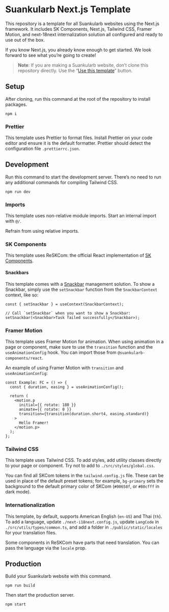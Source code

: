 # Suankularb Next.js Template

This repository is a template for all Suankularb websites using the Next.js framework. It includes SK Components, Next.js, Tailwind CSS, Framer Motion, and next-18next internalization solution all configured and ready to use out of the box.

If you know Next.js, you already know enough to get started. We look forward to see what you’re going to create!

> **Note**: If you are making a Suankularb website, don’t clone this repository directly. Use the “[Use this template](https://github.com/suankularb-wittayalai-school/sk-nextjs-template/generate)” button.

## Setup

After cloning, run this command at the root of the repository to install packages.

```
npm i
```

### Prettier

This template uses Prettier to format files. Install Prettier on your code editor and ensure it is the default formatter. Prettier should detect the configuration file `.prettierrc.json`.

## Development

Run this command to start the development server. There’s no need to run any additional commands for compiling Tailwind CSS.

```
npm run dev
```

### Imports

This template uses non-relative module imports. Start an internal import with `@/`.

Refrain from using relative imports.

### SK Components

This template uses ReSKCom: the official React implementation of [SK Components](https://docs.google.com/document/d/1ks5DrzfC_xLg48EFtZALoVQpJpxhsK2It3GDhAhZCcE).

#### Snackbars

This template comes with a [Snackbar](https://docs.google.com/document/d/1ks5DrzfC_xLg48EFtZALoVQpJpxhsK2It3GDhAhZCcE/edit?usp=sharing#heading=h.8mcuhjpzo8bj) management solution. To show a Snackbar, simply use the `setSnackbar` function from the `SnackbarContext` context, like so:

```tsx
const { setSnackbar } = useContext(SnackbarContext);

// Call `setSnackbar` when you want to show a Snackbar:
setSnackbar(<Snackbar>Task failed successfully</Snackbar>);
```

### Framer Motion

This template uses Framer Motion for animation. When using animation in a page or component, make sure to use the `transition` function and the `useAnimationConfig` hook. You can import those from `@suankularb-components/react`.

An example of using Framer Motion with `transition` and `useAnimationConfig`:

```tsx
const Example: FC = () => {
  const { duration, easing } = useAnimationConfig();

  return (
    <motion.p
      initial={{ rotate: 180 }}
      animate={{ rotate: 0 }}
      transition={transition(duration.short4, easing.standard)}
    >
      Hello Framer!
    </motion.p>
  );
};
```

### Tailwind CSS

This template uses Tailwind CSS. To add styles, add utility classes directly to your page or component. Try not to add to `./src/styles/global.css`.

You can find all SKCom tokens in the `tailwind.config.js` file. These can be used in place of the default preset tokens; for example, `bg-primary` sets the background to the default primary color of SKCom (`#00658f`, or `#80cfff` in dark mode).

### Internationalization

This template, by default, supports American English (`en-US`) and Thai (`th`). To add a language, update `./next-i18next.config.js`, update `LangCode` in `./src/utils/types/common.ts`, and add a folder in `./public/static/locales` for your translation files.

Some components in ReSKCom have parts that need translation. You can pass the language via the `locale` prop.

## Production

Build your Suankularb website with this command.

```
npm run build
```

Then start the production server.

```
npm start
```
